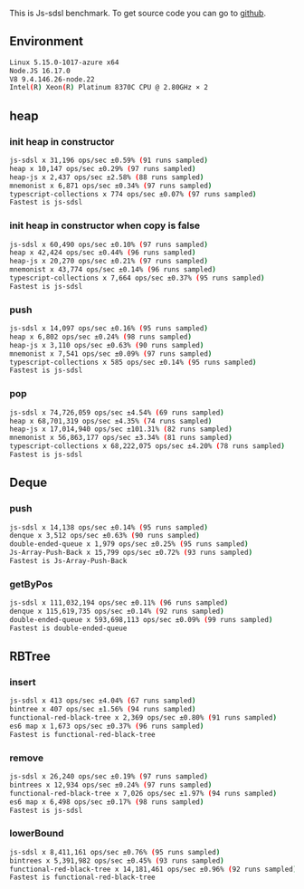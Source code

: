 This is Js-sdsl benchmark. To get source code you can go to [github](https://github.com/js-sdsl/benchmark).

## Environment

```bash
Linux 5.15.0-1017-azure x64
Node.JS 16.17.0
V8 9.4.146.26-node.22
Intel(R) Xeon(R) Platinum 8370C CPU @ 2.80GHz × 2
```

## heap

### init heap in constructor

```bash
js-sdsl x 31,196 ops/sec ±0.59% (91 runs sampled)
heap x 10,147 ops/sec ±0.29% (97 runs sampled)
heap-js x 2,437 ops/sec ±2.58% (88 runs sampled)
mnemonist x 6,871 ops/sec ±0.34% (97 runs sampled)
typescript-collections x 774 ops/sec ±0.07% (97 runs sampled)
Fastest is js-sdsl
```

### init heap in constructor when copy is false

```bash
js-sdsl x 60,490 ops/sec ±0.10% (97 runs sampled)
heap x 42,424 ops/sec ±0.44% (96 runs sampled)
heap-js x 20,270 ops/sec ±0.21% (97 runs sampled)
mnemonist x 43,774 ops/sec ±0.14% (96 runs sampled)
typescript-collections x 7,664 ops/sec ±0.37% (95 runs sampled)
Fastest is js-sdsl
```

### push

```bash
js-sdsl x 14,097 ops/sec ±0.16% (95 runs sampled)
heap x 6,802 ops/sec ±0.24% (98 runs sampled)
heap-js x 3,110 ops/sec ±0.63% (90 runs sampled)
mnemonist x 7,541 ops/sec ±0.09% (97 runs sampled)
typescript-collections x 585 ops/sec ±0.14% (95 runs sampled)
Fastest is js-sdsl
```

### pop

```bash
js-sdsl x 74,726,059 ops/sec ±4.54% (69 runs sampled)
heap x 68,701,319 ops/sec ±4.35% (74 runs sampled)
heap-js x 17,014,940 ops/sec ±101.31% (82 runs sampled)
mnemonist x 56,863,177 ops/sec ±3.34% (81 runs sampled)
typescript-collections x 68,222,075 ops/sec ±4.20% (78 runs sampled)
Fastest is js-sdsl
```

## Deque

### push

```bash
js-sdsl x 14,138 ops/sec ±0.14% (95 runs sampled)
denque x 3,512 ops/sec ±0.63% (90 runs sampled)
double-ended-queue x 1,979 ops/sec ±0.25% (95 runs sampled)
Js-Array-Push-Back x 15,799 ops/sec ±0.72% (93 runs sampled)
Fastest is Js-Array-Push-Back
```

### getByPos

```bash
js-sdsl x 111,032,194 ops/sec ±0.11% (96 runs sampled)
denque x 115,619,735 ops/sec ±0.14% (92 runs sampled)
double-ended-queue x 593,698,113 ops/sec ±0.09% (99 runs sampled)
Fastest is double-ended-queue
```

## RBTree

### insert

```bash
js-sdsl x 413 ops/sec ±4.04% (67 runs sampled)
bintree x 407 ops/sec ±1.56% (94 runs sampled)
functional-red-black-tree x 2,369 ops/sec ±0.80% (91 runs sampled)
es6 map x 1,673 ops/sec ±0.37% (96 runs sampled)
Fastest is functional-red-black-tree
```

### remove

```bash
js-sdsl x 26,240 ops/sec ±0.19% (97 runs sampled)
bintrees x 12,934 ops/sec ±0.24% (97 runs sampled)
functional-red-black-tree x 7,026 ops/sec ±1.97% (94 runs sampled)
es6 map x 6,498 ops/sec ±0.17% (98 runs sampled)
Fastest is js-sdsl
```

### lowerBound

```bash
js-sdsl x 8,411,161 ops/sec ±0.76% (95 runs sampled)
bintrees x 5,391,982 ops/sec ±0.45% (93 runs sampled)
functional-red-black-tree x 14,181,461 ops/sec ±0.96% (92 runs sampled)
Fastest is functional-red-black-tree
```
